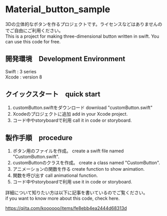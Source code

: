 # Material_button_sample
3Dの立体的なボタンを作るプロジェクトです。ライセンスなどはありませんのでご自由にご利用ください。  
This is a project for making three-dimensional button written in swift. You can use this code for free.


## 開発環境　Development Environment
Swift : 3 series  
Xcode : version 8

## クイックスタート　quick start
1. customButton.swiftをダウンロード   download "customButton.swift"
2. Xcodeのプロジェクトに追加   add in your Xcode project.
3. コード中やstoryboardで利用   call it in code or storyboard.


## 製作手順　procedure
1. ボタン用のファイルを作成。   create a swift file named "CustomButton.swift".
2. customButtonのクラスを作成。   create a class named "CustomButton".
3. アニメーションの関数を作る   create function to show animation.
4. 関数を呼び出す   call animational function.
5. コード中やstoryboardで利用   use it in code or storyboard.

詳細について知りたい方は以下に記事を書いているのでご覧ください。  
if you want to know more about this code, check here.  

<https://qiita.com/koooooo/items/fe8ebb4ea2444d68313d>


